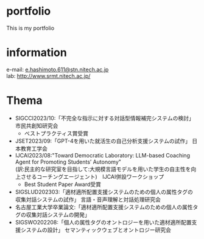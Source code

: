 # portfolio
This is my portfolio
# information
e-mail: e.hashimoto.611@stn.nitech.ac.jp  
lab: http://www.srmt.nitech.ac.jp/  
# Thema
- SIGCCI2023/10:「不完全な指示に対する対話型情報補完システムの検討」市民共創知研究会
  - ベストプラクティス賞受賞
- JSET2023/09:「GPT-4を用いた就活生の自己分析支援システムの試作」
  日本教育工学会
- IJCAI2023/08:"Toward Democratic Laboratory: LLM-based Coaching Agent for Promoting Students’ Autonomy"  
(訳:民主的な研究室を目指して:大規模言語モデルを用いた学生の自主性を向上させるコーチングエージェント)　IJCAI併設ワークショップ
  - Best Student Paper Award受賞  
- SIGSLUD202303:「適材適所配置支援システムのための個人の属性タグの収集対話システムの試作」
  言語・音声理解と対話処理研究会
- 名古屋工業大学卒業論文:「適材適所配置支援システムのための個人の属性タグの収集対話システムの開発」
- SIGSWO202208:「個人の属性タグのオントロジーを用いた適材適所配置支援システムの設計」
  セマンティックウェブとオントロジー研究会
